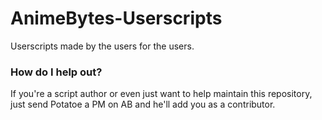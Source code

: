 AnimeBytes-Userscripts
======================

Userscripts made by the users for the users.

### How do I help out?

If you're a script author or even just want to help maintain this repository, just send Potatoe a PM on AB and he'll add you as a contributor.